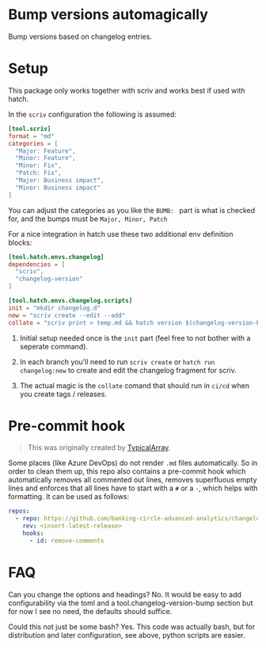# Bump versions automagically
Bump versions based on changelog entries.

# Setup
This package only works together with scriv and works best if used with hatch.

In the `scriv` configuration the following is assumed:
```toml
[tool.scriv]
format = "md"
categories = [
  "Major: Feature",
  "Minor: Feature",
  "Minor: Fix", 
  "Patch: Fix", 
  "Major: Business impact",
  "Minor: Business impact"
]
```
You can adjust the categories as you like the `BUMB: ` part is what is checked for, and the bumps must be `Major, Minor, Patch`


For a nice integration in hatch use these two additional env definition blocks:
```toml
[tool.hatch.envs.changelog]
dependencies = [
  "scriv",
  "changelog-version"
]

[tool.hatch.envs.changelog.scripts]
init = "mkdir changelog.d"
new = "scriv create --edit --add"
collate = "scriv print > temp.md && hatch version $(changelog-version-bump)  && scriv collect"
```
1) Initial setup needed once is the `init` part (feel free to not bother with a seperate command).

2) In each branch you'll need to run `scriv create` or `hatch run changelog:new` to create and edit the changelog fragment for scriv.

3) The actual magic is the `collate` comand that should run in `ci/cd` when you create tags / releases.

# Pre-commit hook

> This was originally created by [TypicalArray](https://github.com/TypicalArray).

Some places (like Azure DevOps) do not render `.md` files automatically. So in order to clean them up, this repo also contains a pre-commit hook which automatically removes all commented out lines, removes superfluous empty lines and enforces that all lines have to start with a `#` or a `-`, which helps with formatting. It can be used as follows:

```yaml
repos:
  - repo: https://github.com/banking-circle-advanced-analytics/changelog-version-bump
    rev: <insert-latest-release>
    hooks:
      - id: remove-comments
```

# FAQ
Can you change the options and headings?
No. It would be easy to add configurability via the toml and a tool.changelog-version-bump section but for now I see no need, the defaults should suffice.

Could this not just be some bash?
Yes. This code was actually bash, but for distribution and later configuration, see above, python scripts are easier.

